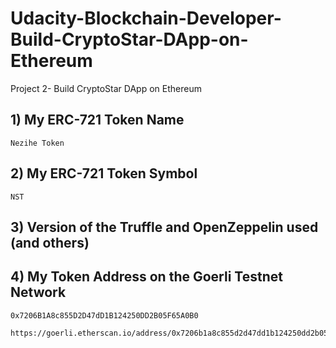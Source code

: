 # Udacity-Blockchain-Developer-Build-CryptoStar-DApp-on-Ethereum
Project 2- Build CryptoStar DApp on Ethereum

## 1) My ERC-721 Token Name
    Nezihe Token

## 2) My ERC-721 Token Symbol
    NST
## 3) Version of the Truffle and OpenZeppelin used (and others)


## 4) My Token Address on the Goerli Testnet Network
    0x7206B1A8c855D2D47dD1B124250DD2B05F65A0B0
    
    https://goerli.etherscan.io/address/0x7206b1a8c855d2d47dd1b124250dd2b05f65a0b0

